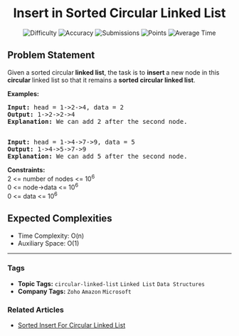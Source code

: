 <h1 align="center">Insert in Sorted Circular Linked List</h1>

<p align="center">
  <img alt="Difficulty" title="Difficulty" src="https://custom-icon-badges.demolab.com/badge/Difficulty: Medium-1F222E?style=for-the-badge&logoColor=white&logo=fire"/>
  <img alt="Accuracy" title="Accuracy" src="https://custom-icon-badges.demolab.com/badge/Accuracy: 25.56%25-1F222E?style=for-the-badge&logoColor=white&logo=target"/>
  <img alt="Submissions" title="Submissions" src="https://custom-icon-badges.demolab.com/badge/Submissions: 139K+-1F222E?style=for-the-badge&logoColor=white&logo=repo"/>
  <img alt="Points" title="Points" src="https://custom-icon-badges.demolab.com/badge/Points: 4-1F222E?style=for-the-badge&logoColor=white&logo=award"/>
  <img alt="Average Time" title="Average Time" src="https://custom-icon-badges.demolab.com/badge/Average%20Time: 20m-1F222E?style=for-the-badge&logoColor=white&logo=clock"/>
</p>

## Problem Statement

Given a sorted circular<b> linked list</b>, the task is to <b>insert </b>a new node in this <b>circular </b>linked list so that it remains a <b>sorted circular linked list</b>.

<b>Examples:</b>

<pre><b>Input: </b>head = 1->2->4, data = 2
<b>Output: </b>1->2->2->4<b><br></b><b>Explanation: </b>We can add 2 after the second node.<br><br></pre>

<pre><b>Input: </b>head = 1->4->7->9, data = 5
<b>Output: </b>1->4->5->7->9<b><br></b><b>Explanation: </b>We can add 5 after the second node.<br></pre>

<b>Constraints:</b><br>2 <= number of nodes <= 10<sup>6</sup><br>0 <= node->data <= 10<sup>6</sup><br>0 <= data <= 10<sup>6</sup><br>

## Expected Complexities
- Time Complexity: O(n)
- Auxiliary Space: O(1)

<hr>

### Tags
- **Topic Tags:** `circular-linked-list` `Linked List` `Data Structures`
- **Company Tags:** `Zoho` `Amazon` `Microsoft`

### Related Articles
- [Sorted Insert For Circular Linked List](https://www.geeksforgeeks.org/sorted-insert-for-circular-linked-list/)
